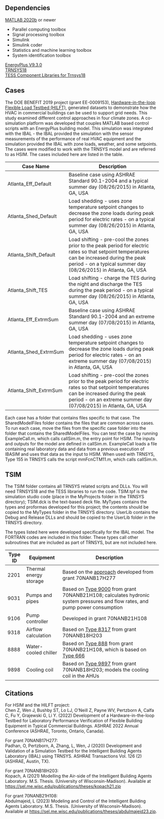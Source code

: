 ## Dependencies
[MATLAB 2020b][matlab] or newer
- Parallel computing toolbox
- Signal processing toolbox
- Simulink 
- Simulink coder
- Statistics and machine learning toolbox
- System identification toolbox

[EnergyPlus V9.3.0][eplus] <br>
[TRNSYS18][trnsys] <br>
[TESS Component Libraries for Trnsys18][TessTypes] <br>

## Cases
The DOE BENEFIT 2019 project (grant EE-0009153), [Hardware-in-the-loop Flexible Load Testbed (HILFT)][hilft], generated datasets to demonstrate how the HVAC in commercial buildings can be used to support grid needs. This study examined different control approaches in four climate zones. A co-simulation platform was developed that couples MATLAB based control scripts with an EnergyPlus building model. This simulation was integrated with the IBAL - the IBAL provided the simulation with the sensor measurements of the performance of real HVAC equipment and the simulation provided the IBAL with zone loads, weather, and some setpoints. The cases were modified to work with the TRNSYS model and are referred to as HSIM. The cases included here are listed in the table.

| Case Name | Description |
| ------------- | ------------- |
| Atlanta_Eff_Default | Baseline case using ASHRAE Standard 90.1-2004 and a typical summer day (08/26/2015) in Atlanta, GA, USA |
| Atlanta_Shed_Default | Load shedding - uses zone temperature setpoint changes to decrease the zone loads during peak period for electric rates - on a typical summer day (08/26/2015) in Atlanta, GA, USA |
| Atlanta_Shift_Default | Load shifting - pre-cool the zones prior to the peak period for electric rates so that setpoint temperatures can be increased during the peak period - on a typical summer day (08/26/2015) in Atlanta, GA, USA |
| Atlanta_Shift_TES | Load shifting - charge the TES during the night and discharge the TES during the peak period - on a typical summer day (08/26/2015) in Atlanta, GA, USA |
| Atlanta_Eff_ExtrmSum | Baseline case using ASHRAE Standard 90.1-2004 and an extreme summer day (07/08/2015) in Atlanta, GA, USA |
| Atlanta_Shed_ExtrmSum | Load shedding - uses zone temperature setpoint changes to decrease the zone loads during peak period for electric rates - on an extreme summer day (07/08/2015) in Atlanta, GA, USA |
| Atlanta_Shift_ExtrmSum | Load shifting - pre-cool the zones prior to the peak period for electric rates so that setpoint temperatures can be increased during the peak period - on an extreme summer day (07/08/2015) in Atlanta, GA, USA |

Each case has a folder that contains files specific to that case. The SharedModelFiles folder contains the files that are common across cases. To run each case, move the files from the specific case folder into the  folder that contains the SharedModelFiles. You can test the case by running ExampleCall.m, which calls callSim.m, the entry point for HSIM. The inputs and outputs for the model are defined in callSim.m. ExampleCall loads a file containing real laboratory data and data from a previous execution of IBASIM and uses that data as the input to HSIM. When used with TRNSYS, Type 155 in TRNSYS calls the script mmFcnCTM11.m, which calls callSim.m.

## TSIM
The TSIM folder contains all TRNSYS related scripts and DLLs. You will need TRNSYS18 and the TESS libraries to run the code. TSIM.tpf is the simulation studio code (place in the MyProjects folder in the TRNSYS directory); TSIM.dck is the text-based deck file. MyTypes contains the types and proformas developed for this project; the contents should be copied to the MyTypes folder in the TRNSYS directory. UserLib contains the Debug and Release DLLs and should be copied to the UserLib folder in the TRNSYS directory.

The types listed here were developed specifically for the IBAL model. The FORTRAN codes are included in this folder. These types call other subroutines that are included as part of TRNSYS, but are not included here.

| Type ID  | Equipment | Description |
| ------------- | ------------- | ------------- |
| 2201 | Thermal energy storage | Based on the [approach][tesmodel] developed from grant 70NANB17H277 |
| 9031 | Pumps and pipes | Based on [Type 9000][laith] from grant 70NANB21H108; calculates hydronic system pressures and flow rates, and pump power consumption |
| 9106 | Pump controller | Developed in grant 70NANB21H108 |
| 9318 | Airflow calculation | Based on [Type 8317][kopach] from grant 70NANB18H203 |
| 8888 | Water-cooled chiller | Based on [Type 888][laith] from grant 70NANB21H108, which is based on [Type 666][TessTypes] |
| 9898 | Cooling coil | Based on [Type 9897][kopach] from grant 70NANB18H203; models the cooling coil in the AHUs |

<!-- References -->
[TessTypes]: https://www.trnsys.com/tess-libraries/TESSLibs17_General_Descriptions.pdf
[kopach]: https://sel.me.wisc.edu/publications/theses/kopach21.zip
[laith]: https://sel.me.wisc.edu/publications/theses/abdulmajeid23.zip
[tesmodel]: https://www.nist.gov/publications/development-and-validation-simulation-testbed-intelligent-building-agents-laboratory
[hilft]: https://doi.org/10.48550/arXiv.2301.13412
[trnsys]: https://www.trnsys.com/index.html
[eplus]: https://energyplus.net/
[matlab]: https://www.mathworks.com/


<!-- References -->

## Citations
For HSIM and the HILFT project: <br>
Chen Z, Wen J, Bushby ST, Lo LJ, O'Neill Z, Payne WV, Pertzborn A, Calfa C, Fu Y, Grajewski G, Li Y. (2022) Development of a Hardware-in-the-loop Testbed for Laboratory Performance Verification of Flexible Building Equipment in Typical Commercial Buildings. ASHRAE 2022 Annual Conference (ASHRAE, Toronto, Ontario, Canada). 

For grant 70NANB17H277: <br>
Padhan, O, Pertzborn, A, Zhang, L, Wen, J (2020)  Development and Validation of a Simulation Testbed for the Intelligent Building Agents Laboratory (IBAL) using TRNSYS. ASHRAE Transactions Vol. 126 (2) (ASHRAE, Austin, TX).

For grant 70NANB18H203: <br>
Kopach, A (2021) Modelling the Air-side of the Intelligent Building Agents Laboratory. M.S. Thesis. (University of Wisconsin-Madison). Available at https://sel.me.wisc.edu/publications/theses/kopach21.zip

For grant 70NANB21H108: <br>
Abdulmajeid, L (2023) Modeling and Control of the Intelligent Building Agents Laboratory. M.S. Thesis. (University of Wisconsin-Madison). Available at https://sel.me.wisc.edu/publications/theses/abdulmajeid23.zip.

